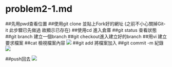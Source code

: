 # problem2-1.md
##先用pwd查看位置
##使用git clone 並貼上Fork好的網址
(之前不小心關掉Git-it 此步驟已先做過 故顯示已存在)
##使用cd 進入倉庫
##git status 查看狀態
##git branch 建立一個branch
##git checkout進入建立好的branch
##用vi 建立要求檔案
##cat 檢視檔案內容
![](https://i.imgur.com/b5iaUsi.jpg)
##git add 將檔案加入
##git commit -m 紀錄
![](https://i.imgur.com/uxb11TM.jpg)


##push回去
![](https://i.imgur.com/Xn6gfP7.jpg)
